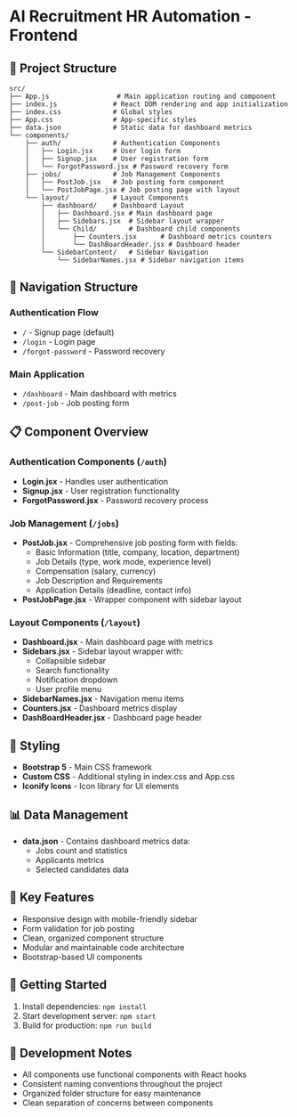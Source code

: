 # AI Recruitment HR Automation - Frontend

## 📁 Project Structure

```
src/
├── App.js                 # Main application routing and component
├── index.js              # React DOM rendering and app initialization
├── index.css             # Global styles
├── App.css               # App-specific styles
├── data.json             # Static data for dashboard metrics
└── components/
    ├── auth/             # Authentication Components
    │   ├── Login.jsx     # User login form
    │   ├── Signup.jsx    # User registration form
    │   └── ForgotPassword.jsx # Password recovery form
    ├── jobs/             # Job Management Components
    │   ├── PostJob.jsx   # Job posting form component
    │   └── PostJobPage.jsx # Job posting page with layout
    └── layout/           # Layout Components
        ├── dashboard/    # Dashboard Layout
        │   ├── Dashboard.jsx # Main dashboard page
        │   ├── Sidebars.jsx  # Sidebar layout wrapper
        │   └── Child/        # Dashboard child components
        │       ├── Counters.jsx      # Dashboard metrics counters
        │       └── DashBoardHeader.jsx # Dashboard header
        └── SidebarContent/   # Sidebar Navigation
            └── SidebarNames.jsx # Sidebar navigation items
```

## 🧭 Navigation Structure

### Authentication Flow
- `/` - Signup page (default)
- `/login` - Login page
- `/forgot-password` - Password recovery

### Main Application
- `/dashboard` - Main dashboard with metrics
- `/post-job` - Job posting form

## 📋 Component Overview

### Authentication Components (`/auth`)
- **Login.jsx** - Handles user authentication
- **Signup.jsx** - User registration functionality
- **ForgotPassword.jsx** - Password recovery process

### Job Management (`/jobs`)
- **PostJob.jsx** - Comprehensive job posting form with fields:
  - Basic Information (title, company, location, department)
  - Job Details (type, work mode, experience level)
  - Compensation (salary, currency)
  - Job Description and Requirements
  - Application Details (deadline, contact info)
- **PostJobPage.jsx** - Wrapper component with sidebar layout

### Layout Components (`/layout`)
- **Dashboard.jsx** - Main dashboard page with metrics
- **Sidebars.jsx** - Sidebar layout wrapper with:
  - Collapsible sidebar
  - Search functionality
  - Notification dropdown
  - User profile menu
- **SidebarNames.jsx** - Navigation menu items
- **Counters.jsx** - Dashboard metrics display
- **DashBoardHeader.jsx** - Dashboard page header

## 🎨 Styling
- **Bootstrap 5** - Main CSS framework
- **Custom CSS** - Additional styling in index.css and App.css
- **Iconify Icons** - Icon library for UI elements

## 📊 Data Management
- **data.json** - Contains dashboard metrics data:
  - Jobs count and statistics
  - Applicants metrics
  - Selected candidates data

## 🔧 Key Features
- Responsive design with mobile-friendly sidebar
- Form validation for job posting
- Clean, organized component structure
- Modular and maintainable code architecture
- Bootstrap-based UI components

## 🚀 Getting Started
1. Install dependencies: `npm install`
2. Start development server: `npm start`
3. Build for production: `npm run build`

## 📝 Development Notes
- All components use functional components with React hooks
- Consistent naming conventions throughout the project
- Organized folder structure for easy maintenance
- Clean separation of concerns between components

